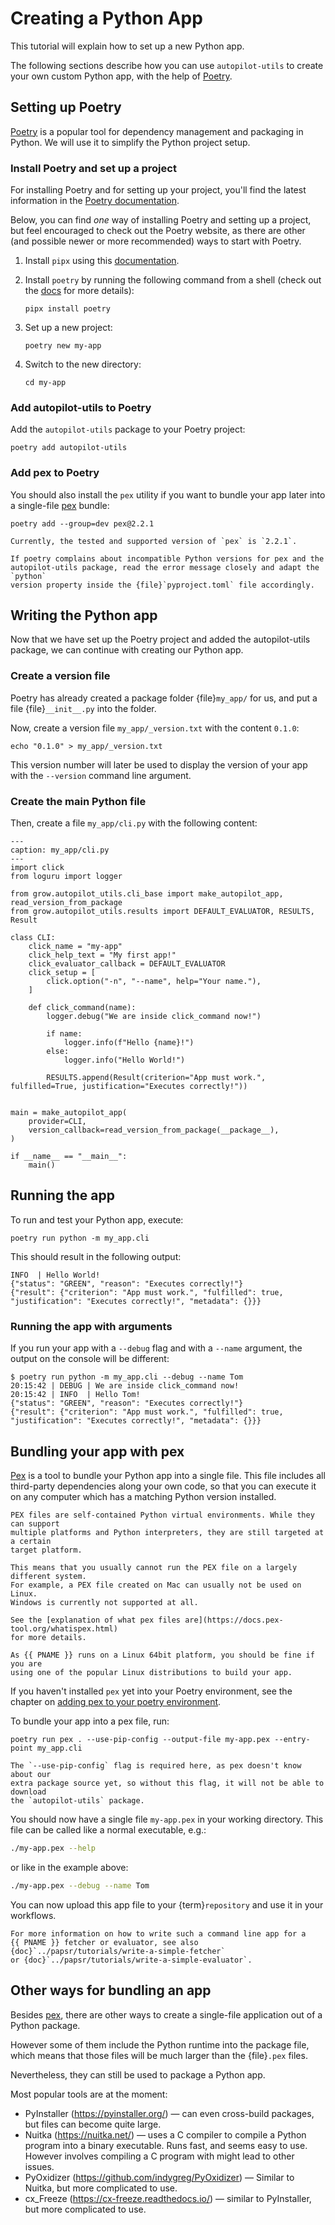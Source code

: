 <!--
SPDX-FileCopyrightText: 2024 grow platform GmbH

SPDX-License-Identifier: MIT
-->

# Creating a Python App

This tutorial will explain how to set up a new Python app.

The following sections describe how you can use `autopilot-utils` to create
your own custom Python app, with the help of [Poetry][poetry-website].

## Setting up Poetry

[Poetry][poetry-website] is a popular tool for dependency management and
packaging in Python.
We will use it to simplify the Python project setup.

### Install Poetry and set up a project

For installing Poetry and for setting up your project, you'll find the latest
information in the [Poetry documentation][poetry-docs].

Below, you can find _one_ way of installing Poetry and setting up a project,
but feel encouraged to check out the Poetry website, as there are other (and
possible newer or more recommended) ways to start with Poetry.

1. Install `pipx` using this [documentation](https://pipx.pypa.io/stable/installation/).
2. Install `poetry` by running the following command from a shell (check out the
  [docs](https://python-poetry.org/docs/#installation) for more details):

   ```console
   pipx install poetry
   ```

3. Set up a new project:

   ```console
   poetry new my-app
   ```

4. Switch to the new directory:

   ```console
   cd my-app
   ```

### Add autopilot-utils to Poetry

Add the `autopilot-utils` package to your Poetry project:

```console
poetry add autopilot-utils
```

### Add pex to Poetry

You should also install the `pex` utility if you want to bundle your app
later into a single-file [pex][pex-website] bundle:

```console
poetry add --group=dev pex@2.2.1
```

```{note}
Currently, the tested and supported version of `pex` is `2.2.1`.
```

```{note}
If poetry complains about incompatible Python versions for pex and the
autopilot-utils package, read the error message closely and adapt the `python`
version property inside the {file}`pyproject.toml` file accordingly.
```

## Writing the Python app

Now that we have set up the Poetry project and added the autopilot-utils
package, we can continue with creating our Python app.

### Create a version file

Poetry has already created a package folder {file}`my_app/` for us, and put a
file {file}`__init__.py` into the folder.

Now, create a version file `my_app/_version.txt` with the content `0.1.0`:

```console
echo "0.1.0" > my_app/_version.txt
```

This version number will later be used to display the version of your app with
the `--version` command line argument.

### Create the main Python file

Then, create a file `my_app/cli.py` with the following content:

```{code-block} python
---
caption: my_app/cli.py
---
import click
from loguru import logger

from grow.autopilot_utils.cli_base import make_autopilot_app, read_version_from_package
from grow.autopilot_utils.results import DEFAULT_EVALUATOR, RESULTS, Result

class CLI:
    click_name = "my-app"
    click_help_text = "My first app!"
    click_evaluator_callback = DEFAULT_EVALUATOR
    click_setup = [
        click.option("-n", "--name", help="Your name."),
    ]

    def click_command(name):
        logger.debug("We are inside click_command now!")

        if name:
            logger.info(f"Hello {name}!")
        else:
            logger.info("Hello World!")

        RESULTS.append(Result(criterion="App must work.", fulfilled=True, justification="Executes correctly!"))


main = make_autopilot_app(
    provider=CLI,
    version_callback=read_version_from_package(__package__),
)

if __name__ == "__main__":
    main()
```

## Running the app

To run and test your Python app, execute:

```console
poetry run python -m my_app.cli
```

This should result in the following output:

```text
INFO  | Hello World!
{"status": "GREEN", "reason": "Executes correctly!"}
{"result": {"criterion": "App must work.", "fulfilled": true, "justification": "Executes correctly!", "metadata": {}}}
```

### Running the app with arguments

If you run your app with a `--debug` flag and with a `--name` argument, the output on the console will be different:

```console
$ poetry run python -m my_app.cli --debug --name Tom
20:15:42 | DEBUG | We are inside click_command now!
20:15:42 | INFO  | Hello Tom!
{"status": "GREEN", "reason": "Executes correctly!"}
{"result": {"criterion": "App must work.", "fulfilled": true, "justification": "Executes correctly!", "metadata": {}}}
```

## Bundling your app with pex

[Pex][pex-website] is a tool to bundle your Python app into a single file. This
file includes all third-party dependencies along your own code, so that you can
execute it on any computer which has a matching Python version installed.

````{note}
PEX files are self-contained Python virtual environments. While they can support
multiple platforms and Python interpreters, they are still targeted at a certain
target platform.

This means that you usually cannot run the PEX file on a largely different system.
For example, a PEX file created on Mac can usually not be used on Linux.
Windows is currently not supported at all.

See the [explanation of what pex files are](https://docs.pex-tool.org/whatispex.html)
for more details.

As {{ PNAME }} runs on a Linux 64bit platform, you should be fine if you are
using one of the popular Linux distributions to build your app.
````

If you haven't installed `pex` yet into your Poetry environment, see the chapter
on [adding pex to your poetry environment](#add-pex-to-poetry).

To bundle your app into a pex file, run:

```console
poetry run pex . --use-pip-config --output-file my-app.pex --entry-point my_app.cli
```

```{note}
The `--use-pip-config` flag is required here, as pex doesn't know about our
extra package source yet, so without this flag, it will not be able to download
the `autopilot-utils` package.
```

You should now have a single file `my-app.pex` in your working directory.
This file can be called like a normal executable, e.g.:

```sh
./my-app.pex --help
```

or like in the example above:

```sh
./my-app.pex --debug --name Tom
```

You can now upload this app file to your {term}`repository` and
use it in your workflows.

```{note}
For more information on how to write such a command line app for a
{{ PNAME }} fetcher or evaluator, see also {doc}`../papsr/tutorials/write-a-simple-fetcher`
or {doc}`../papsr/tutorials/write-a-simple-evaluator`.
```

## Other ways for bundling an app

Besides [pex][pex-website], there are other ways to create a single-file
application out of a Python package.

However some of them include the Python runtime into the package file,
which means that those files will be much larger than the {file}`.pex` files.

Nevertheless, they can still be used to package a Python app.

Most popular tools are at the moment:

* PyInstaller (<https://pyinstaller.org/>) — can even cross-build packages, but files can become quite large.
* Nuitka (<https://nuitka.net/>) — uses a C compiler to compile a Python program into a binary executable. Runs fast, and seems easy to use. However involves compiling a C program with might lead to other issues.
* PyOxidizer (<https://github.com/indygreg/PyOxidizer>) — Similar to Nuitka, but more complicated to use.
* cx_Freeze (<https://cx-freeze.readthedocs.io/>) — similar to PyInstaller, but more complicated to use.

[poetry-website]: https://python-poetry.org/
[poetry-docs]: https://python-poetry.org/docs/
[pex-website]: https://docs.pex-tool.org/

